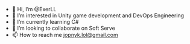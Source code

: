 - 👋 Hi, I’m @ExerLL
- 👀 I’m interested in Unity game development and DevOps Engineering 
- 🌱 I’m currently learning C#
- 💞️ I’m looking to collaborate on Soft Serve
- 📫 How to reach me jopnyk.lol@gmail.com

<!---
ExerLL/ExerLL is a ✨ special ✨ repository because its `README.md` (this file) appears on your GitHub profile.
You can click the Preview link to take a look at your changes.
--->
